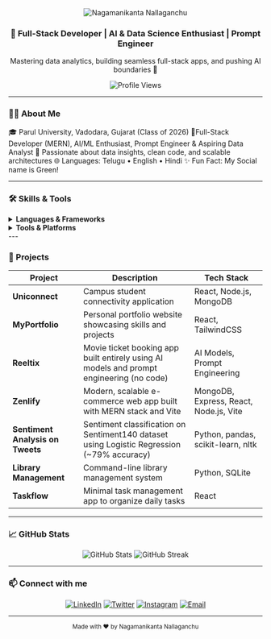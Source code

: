 <!-- Header with waving animation -->
<div align="center">
  <img src="https://capsule-render.vercel.app/api?type=waving&color=gradient&height=150&section=header&text=Nagamanikanta%20Nallaganchu&fontSize=60&animation=fadeIn" alt="Nagamanikanta Nallaganchu" />
  <h3>🚀 Full-Stack Developer | AI & Data Science Enthusiast | Prompt Engineer</h3>
  <p>Mastering data analytics, building seamless full-stack apps, and pushing AI boundaries 🤖</p>
  <img src="https://komarev.com/ghpvc/?username=NagamanikantaNallaganchu&color=blue" alt="Profile Views" />
</div>

---

### 👨‍💻 About Me

🎓 Parul University, Vadodara, Gujarat (Class of 2026)
🧠Full-Stack Developer (MERN), AI/ML Enthusiast, Prompt Engineer & Aspiring Data Analyst
🌱 Passionate about data insights, clean code, and scalable architectures
🌐 Languages: Telugu • English • Hindi
✨ Fun Fact: My Social name is Green!


---

### 🛠️ Skills & Tools

<details> <summary><b>Languages & Frameworks</b></summary> <br> <img src="https://img.shields.io/badge/Java-007396?style=for-the-badge&logo=java&logoColor=white"/> <img src="https://img.shields.io/badge/Python-3776AB?style=for-the-badge&logo=python&logoColor=white"/> <img src="https://img.shields.io/badge/JavaScript-F7DF1E?style=for-the-badge&logo=javascript&logoColor=black"/> <img src="https://img.shields.io/badge/HTML5-E34F26?style=for-the-badge&logo=html5&logoColor=white"/> <img src="https://img.shields.io/badge/CSS3-1572B6?style=for-the-badge&logo=css3&logoColor=white"/> <img src="https://img.shields.io/badge/Node.js-339933?style=for-the-badge&logo=nodedotjs&logoColor=white"/> <img src="https://img.shields.io/badge/Express.js-000000?style=for-the-badge&logo=express&logoColor=white"/> <img src="https://img.shields.io/badge/React-20232A?style=for-the-badge&logo=react&logoColor=61DAFB"/> <img src="https://img.shields.io/badge/MongoDB-47A248?style=for-the-badge&logo=mongodb&logoColor=white"/> <img src="https://img.shields.io/badge/MySQL-4479A1?style=for-the-badge&logo=mysql&logoColor=white"/> </details> <details> <summary><b>Tools & Platforms</b></summary> <br> <img src="https://img.shields.io/badge/Git-F05032?style=for-the-badge&logo=git&logoColor=white"/> <img src="https://img.shields.io/badge/GitHub-181717?style=for-the-badge&logo=github&logoColor=white"/> <img src="https://img.shields.io/badge/VS%20Code-007ACC?style=for-the-badge&logo=visual-studio-code&logoColor=white"/> <img src="https://img.shields.io/badge/Postman-FF6C37?style=for-the-badge&logo=postman&logoColor=white"/> </details>
---

### 🚀 Projects

| Project           | Description                                                                                                  | Tech Stack                         |
|-------------------|--------------------------------------------------------------------------------------------------------------|----------------------------------|
| **Uniconnect**    | Campus student connectivity application                                                                     | React, Node.js, MongoDB          |
| **MyPortfolio**   | Personal portfolio website showcasing skills and projects                                                    | React, TailwindCSS               |
| **Reeltix**       | Movie ticket booking app built entirely using AI models and prompt engineering (no code)                     | AI Models, Prompt Engineering    |
| **Zenlify**       | Modern, scalable e-commerce web app built with MERN stack and Vite                                          | MongoDB, Express, React, Node.js, Vite |
| **Sentiment Analysis on Tweets** | Sentiment classification on Sentiment140 dataset using Logistic Regression (~79% accuracy)          | Python, pandas, scikit-learn, nltk |
| **Library Management** | Command-line library management system                                                                      | Python, SQLite                   |
| **Taskflow**      | Minimal task management app to organize daily tasks                                                          | React                           |

---

### 📈 GitHub Stats

<div align="center">
  <img src="https://github-readme-stats.vercel.app/api?username=NagamanikantaNallaganchu&show_icons=true&theme=radical" alt="GitHub Stats" />
  <img src="https://github-readme-streak-stats.herokuapp.com/?user=NagamanikantaNallaganchu&theme=radical" alt="GitHub Streak" />
</div>

---

### 📫 Connect with me

<p align="center">
  <a href="https://linkedin.com/in/NagamanikantaNallaganchu" target="_blank"><img alt="LinkedIn" src="https://img.shields.io/badge/LinkedIn-0077B5?style=for-the-badge&logo=linkedin" /></a>
  <a href="https://twitter.com/NagamanikantaN" target="_blank"><img alt="Twitter" src="https://img.shields.io/badge/Twitter-1DA1F2?style=for-the-badge&logo=twitter" /></a>
  <a href="https://instagram.com/NagamanikantaN" target="_blank"><img alt="Instagram" src="https://img.shields.io/badge/Instagram-E4405F?style=for-the-badge&logo=instagram" /></a>
  <a href="mailto:nagamanikanta@example.com" target="_blank"><img alt="Email" src="https://img.shields.io/badge/Email-D14836?style=for-the-badge&logo=gmail" /></a>
</p>

---

<div align="center">
  <sub>Made with ❤️ by Nagamanikanta Nallaganchu</sub>
</div>

